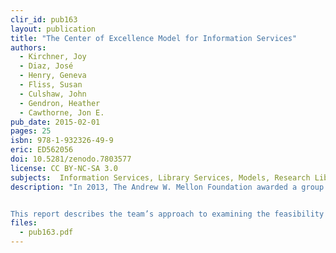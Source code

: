 ```yaml
---
clir_id: pub163
layout: publication
title: "The Center of Excellence Model for Information Services"
authors: 
  - Kirchner, Joy
  - Diaz, José 
  - Henry, Geneva 
  - Fliss, Susan 
  - Culshaw, John 
  - Gendron, Heather
  - Cawthorne, Jon E. 
pub_date: 2015-02-01
pages: 25
isbn: 978-1-932326-49-9
eric: ED562056
doi: 10.5281/zenodo.7803577
license: CC BY-NC-SA 3.0
subjects:  Information Services, Library Services, Models, Research Libraries, Expertise, Networks, Library Administration, Interviews, Innovation, Entrepreneurship, Program Evaluation, Cooperation
description: "In 2013, The Andrew W. Mellon Foundation awarded a group of librarians from ARL’s Research Library Leadership Fellows program a planning grant to examine the center of excellence (CoE) model for information services. Used in a variety of industries, CoEs are designed to attract the most talented researchers in a particular field, enhance collaboration, and improve access to the resources needed for their research. The planning grant was awarded to determine whether the CoE model could serve as a means to provide the new services required for the effective use of digital information.


This report describes the team’s approach to examining the feasibility of CoEs in the library setting. The team conducted preliminary investigations of more than 100 centers, which they narrowed to 35 for in-depth research. Interviews were conducted with staff at 19 centers and 7 funding organizations. In their conclusion, the team advises developing “networks of expertise” or “expert networks,” instead of CoEs, and provides a series of recommendations for building such networks."
files:
  - pub163.pdf
---
```


